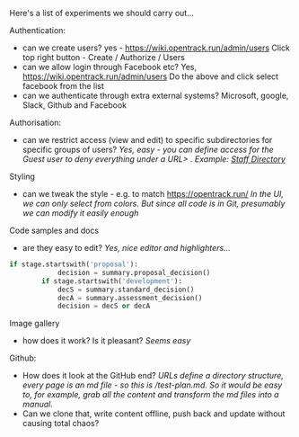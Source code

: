 <!-- TITLE: Test Plan -->
<!-- SUBTITLE: Tyres we need to kick -->

Here's a list of experiments we should carry out...

Authentication:
* can we create users? yes - https://wiki.opentrack.run/admin/users Click top right button - Create / Authorize / Users
* can we allow login through Facebook etc? Yes, https://wiki.opentrack.run/admin/users Do the above and click select facebook from the list
* can we authenticate through extra external systems? Microsoft, google, Slack, Github and Facebook

Authorisation:
* can we restrict access (view and edit) to specific subdirectories for specific groups of users? *Yes, easy - you can define access for the Guest user to deny everything under a URL> . Example:  [Staff Directory](staff/home)*


Styling
* can we tweak the style - e.g. to match https://opentrack.run/  *In the UI, we can only select from colors.  But since all code is in Git, presumably we can modify it easily enough*

Code samples and docs
* are they easy to edit?  *Yes, nice editor and highlighters...*

```python
if stage.startswith('proposal'):
            decision = summary.proposal_decision()
        if stage.startswith('development'):
            decS = summary.standard_decision()
            decA = summary.assessment_decision()
            decision = decS or decA
```


Image gallery
* how does it work?  Is it pleasant? *Seems easy*

Github:
* How does it look at the GitHub end?  *URLs define a directory structure, every page is an md file - so this is /test-plan.md.  So it would be easy to, for example, grab all the content and transform the md files into a manual.*
* Can we clone that, write content offline, push back and update without causing total chaos?